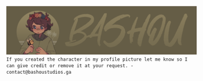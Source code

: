 <img src="bashou_github_banner.png" alt="bashou-github-banner.png">
<code>If you created the character in my profile picture let me know so I can give credit or remove it at your request. - contact@bashoustudios.ga</code>
